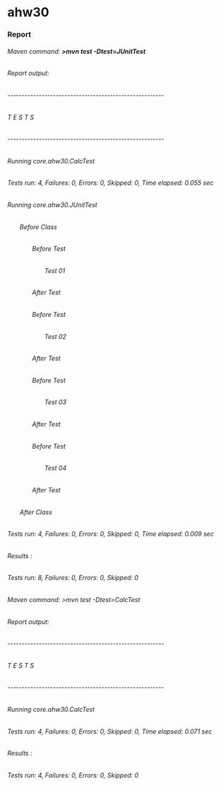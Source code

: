 <h1>ahw30</h1>

<h3>Report</h3>

<h6>Maven command: <b>>mvn test -Dtest=JUnitTest</b></h6>
<h6>Report output:</h6>
<h6>-------------------------------------------------------</h6>
<h6>T E S T S</h6>
<h6>-------------------------------------------------------</h6>
<h6>Running core.ahw30.CalcTest</h6>
<h6>Tests run: 4, Failures: 0, Errors: 0, Skipped: 0, Time elapsed: 0.055 sec</h6>
<h6>Running core.ahw30.JUnitTest</h6>
<h6>&emsp;&emsp;Before Class</h6>
<h6>&emsp;&emsp;&emsp;&emsp;Before Test</h6>
<h6>&emsp;&emsp;&emsp;&emsp;&emsp;&emsp;Test   01</h6>
<h6>&emsp;&emsp;&emsp;&emsp;After Test</h6>
<h6>&emsp;&emsp;&emsp;&emsp;Before Test</h6>
<h6>&emsp;&emsp;&emsp;&emsp;&emsp;&emsp;Test   02</h6>
<h6>&emsp;&emsp;&emsp;&emsp;After Test</h6>
<h6>&emsp;&emsp;&emsp;&emsp;Before Test</h6>
<h6>&emsp;&emsp;&emsp;&emsp;&emsp;&emsp;Test   03</h6>
<h6>&emsp;&emsp;&emsp;&emsp;After Test</h6>
<h6>&emsp;&emsp;&emsp;&emsp;Before Test</h6>
<h6>&emsp;&emsp;&emsp;&emsp;&emsp;&emsp;Test   04</h6>
<h6>&emsp;&emsp;&emsp;&emsp;After Test</h6>
<h6>&emsp;&emsp;After Class</h6>
<h6>Tests run: 4, Failures: 0, Errors: 0, Skipped: 0, Time elapsed: 0.009 sec</h6>
<h6>Results :</h6>
<h6>Tests run: 8, Failures: 0, Errors: 0, Skipped: 0</h6>
 
<h6>Maven command: >mvn test -Dtest=CalcTest</h6>
<h6>Report output:</h6>
<h6>-------------------------------------------------------</h6>
<h6>T E S T S</h6>
<h6>-------------------------------------------------------</h6>
<h6>Running core.ahw30.CalcTest</h6>
<h6>Tests run: 4, Failures: 0, Errors: 0, Skipped: 0, Time elapsed: 0.071 sec</h6>
<h6>Results :</h6>
<h6>Tests run: 4, Failures: 0, Errors: 0, Skipped: 0</h6>